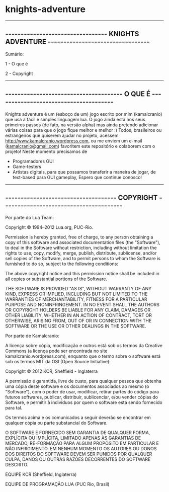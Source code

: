 knights-adventure
=================
-------------------------------------------------------------------------------------
--------------------------------- KNIGHTS ADVENTURE ---------------------------------
-------------------------------------------------------------------------------------
Sumário:

1 - O que é

2 - Copyright

-------------------------------------------------------------------------------------
-------------------------------------- O QUE É --------------------------------------
-------------------------------------------------------------------------------------

Knights adventure é um (esboço de um) jogo escrito por mim (kamalcranio) que usa a fácil e simples linguagem lua.
O jogo ainda está nos seus primeiros passos (de fato, na versão alpha) mas ainda pretendo adicionar várias coisas
para que o jogo fique melhor e melhor :)
Todos, brasileiros ou estrangeiros que quiserem ajudar no projeto, acessem http://www.kamalcranio.wordpress.com, ou
me enviem um e-mail (kamalcranio@gmail.com) favoritem este repositório e colaborem com o projeto!
Neste momento precisamos de
+ Programadores GUI
+ Game-testers
+ Artistas digitais, para que possamos transferir a maneira de jogar, de text-based para GUI gameplay,
Espero que continue conosco!

--------------------------------------------------------------------------------------
------------------------------------ COPYRIGHT ---------------------------------------
--------------------------------------------------------------------------------------

Por parte do Lua Team:

Copyright © 1994–2012 Lua.org, PUC-Rio.

Permission is hereby granted, free of charge, to any person obtaining a copy of this software and associated documentation files (the "Software"), to deal in the Software without restriction, including without limitation the rights to use, copy, modify, merge, publish, distribute, sublicense, and/or sell copies of the Software, and to permit persons to whom the Software is furnished to do so, subject to the following conditions:

The above copyright notice and this permission notice shall be included in all copies or substantial portions of the Software.

THE SOFTWARE IS PROVIDED "AS IS", WITHOUT WARRANTY OF ANY KIND, EXPRESS OR IMPLIED, INCLUDING BUT NOT LIMITED TO THE WARRANTIES OF MERCHANTABILITY, FITNESS FOR A PARTICULAR PURPOSE AND NONINFRINGEMENT. IN NO EVENT SHALL THE AUTHORS OR COPYRIGHT HOLDERS BE LIABLE FOR ANY CLAIM, DAMAGES OR OTHER LIABILITY, WHETHER IN AN ACTION OF CONTRACT, TORT OR OTHERWISE, ARISING FROM, OUT OF OR IN CONNECTION WITH THE SOFTWARE OR THE USE OR OTHER DEALINGS IN THE SOFTWARE. 

Por parte de Kamalcranio:

A licença sobre cópia, modificação e outros está sob os termos da Creative Commons (a licença pode ser encontrada no site kamalcranio.wordpress.com), enquanto que o termo sobre o software está sob os termos MIT da OSI (Open Source Initiative):

Copyright © 2012 KCR, Sheffield - Inglaterra

A permissão é garantida, livre de custo, para qualquer pessoa que obtenha uma cópia deste software e os documentos associados ao mesmo (o "Software"), com o poder de usar, modificar, retirar partes do código para futuros softwares, publicar, distribuir, sublicenciar, e/ou vender cópias do Software, e permitir à indivíduos por quem o software está sendo fornecido para tal.

Os termos acima e os comunicados a seguir deverão se encontrar em qualquer cópia ou parte substancial do Software.

O SOFTWARE É FORNECIDO SEM GARANTIA DE QUALQUER FORMA, EXPLÍCITA OU IMPLÍCITA, LIMITADO APENAS ÀS GARANTIAS DE MERCADO, RE-FORMAÇÃO PARA ALGUM PROPÓSITO EM PARTICULAR E NÃO INFRIGIMENTO. EM NENHUM MOMENTO OS AUTORES OU DONOS DOS DIREITOS DO SOFTWARE DEVEM SER PUNIDOS POR QUALQUER CULPA, DANOS OU OUTRAS RAZÕES DECORRENTES DO SOFTWARE DESCRITO.

EQUIPE KCR (Sheffield, Inglaterra)

EQUIPE DE PROGRAMAÇÃO LUA (PUC Rio, Brasil)
